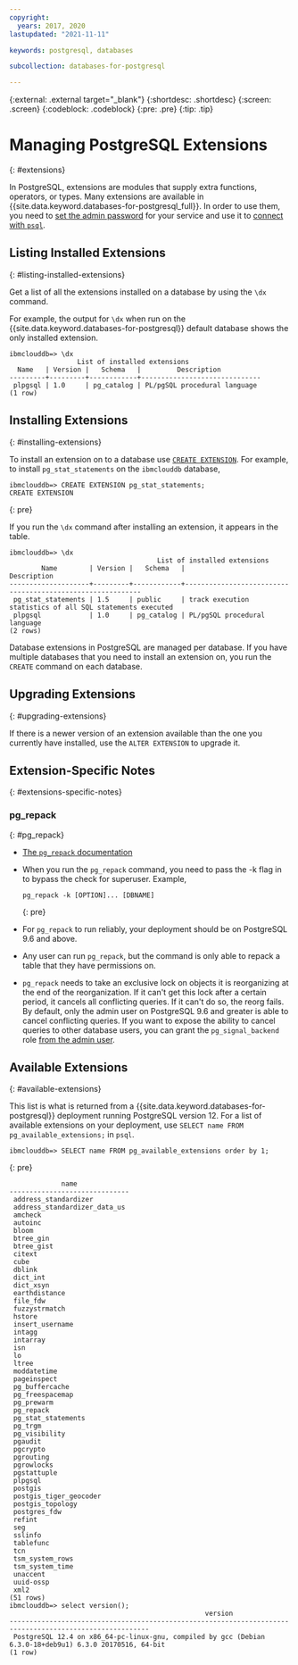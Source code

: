 ```yaml
---
copyright:
  years: 2017, 2020
lastupdated: "2021-11-11"

keywords: postgresql, databases

subcollection: databases-for-postgresql

---
```


{:external: .external target="_blank"}
{:shortdesc: .shortdesc}
{:screen: .screen}
{:codeblock: .codeblock}
{:pre: .pre}
{:tip: .tip}

# Managing PostgreSQL Extensions
{: #extensions}

In PostgreSQL, extensions are modules that supply extra functions, operators, or types. Many extensions are available in {{site.data.keyword.databases-for-postgresql_full}}. In order to use them, you need to [set the admin password](/docs/databases-for-postgresql?topic=databases-for-postgresql-admin-password) for your service and use it to [connect with `psql`](/docs/databases-for-postgresql?topic=databases-for-postgresql-connecting-psql).

## Listing Installed Extensions
{: #listing-installed-extensions}

Get a list of all the extensions installed on a database by using the `\dx` command.

For example, the output for `\dx` when run on the {{site.data.keyword.databases-for-postgresql}} default database shows the only installed extension.
```shell
ibmclouddb=> \dx
                 List of installed extensions
  Name   | Version |   Schema   |         Description
---------+---------+------------+------------------------------
 plpgsql | 1.0     | pg_catalog | PL/pgSQL procedural language
(1 row)
```

## Installing Extensions
{: #installing-extensions}

To install an extension on to a database use [`CREATE EXTENSION`](https://www.postgresql.org/docs/current/static/sql-createextension.html). For example, to install `pg_stat_statements` on the `ibmclouddb` database, 

```shell
ibmclouddb=> CREATE EXTENSION pg_stat_statements;
CREATE EXTENSION
```
{: pre}

If you run the `\dx` command after installing an extension, it appears in the table.
```shell
ibmclouddb=> \dx
                                     List of installed extensions
        Name        | Version |   Schema   |                        Description
--------------------+---------+------------+-----------------------------------------------------------
 pg_stat_statements | 1.5     | public     | track execution statistics of all SQL statements executed
 plpgsql            | 1.0     | pg_catalog | PL/pgSQL procedural language
(2 rows)
```

Database extensions in PostgreSQL are managed per database. If you have multiple databases that you need to install an extension on, you run the `CREATE` command on each database.

## Upgrading Extensions
{: #upgrading-extensions}

If there is a newer version of an extension available than the one you currently have installed, use the `ALTER EXTENSION` to upgrade it.

## Extension-Specific Notes
{: #extensions-specific-notes}

### pg_repack
{: #pg_repack}

- [The `pg_repack` documentation](http://reorg.github.io/pg_repack/)
- When you run the `pg_repack` command, you need to pass the -k flag in to bypass the check for superuser. Example,
   ```shell
   pg_repack -k [OPTION]... [DBNAME]
   ```
   {: pre}

- For `pg_repack` to run reliably, your deployment should be on PostgreSQL 9.6 and above.
- Any user can run `pg_repack`, but the command is only able to repack a table that they have permissions on.
- `pg_repack` needs to take an exclusive lock on objects it is reorganizing at the end of the reorganization. If it can't get this lock after a certain period, it cancels all conflicting queries. If it can't do so, the reorg fails. By default, only the admin user on PostgreSQL 9.6 and greater is able to cancel conflicting queries. If you want to expose the ability to cancel queries to other database users, you can grant the `pg_signal_backend` role [from the admin user](/docs/databases-for-postgresql?topic=databases-for-postgresql-user-management#the-admin-user).

## Available Extensions
{: #available-extensions}

This list is what is returned from a {{site.data.keyword.databases-for-postgresql}} deployment running PostgreSQL version 12. For a list of available extensions on your deployment, use `SELECT name FROM pg_available_extensions;` in `psql`.

```shell
ibmclouddb=> SELECT name FROM pg_available_extensions order by 1;
```
{: pre}

```shell
             name             
------------------------------
 address_standardizer
 address_standardizer_data_us
 amcheck
 autoinc
 bloom
 btree_gin
 btree_gist
 citext
 cube
 dblink
 dict_int
 dict_xsyn
 earthdistance
 file_fdw
 fuzzystrmatch
 hstore
 insert_username
 intagg
 intarray
 isn
 lo
 ltree
 moddatetime
 pageinspect
 pg_buffercache
 pg_freespacemap
 pg_prewarm
 pg_repack
 pg_stat_statements
 pg_trgm
 pg_visibility
 pgaudit
 pgcrypto
 pgrouting
 pgrowlocks
 pgstattuple
 plpgsql
 postgis
 postgis_tiger_geocoder
 postgis_topology
 postgres_fdw
 refint
 seg
 sslinfo
 tablefunc
 tcn
 tsm_system_rows
 tsm_system_time
 unaccent
 uuid-ossp
 xml2
(51 rows)
ibmclouddb=> select version();
                                                 version                                                 
---------------------------------------------------------------------------------------------------------
 PostgreSQL 12.4 on x86_64-pc-linux-gnu, compiled by gcc (Debian 6.3.0-18+deb9u1) 6.3.0 20170516, 64-bit
(1 row)
 ```
